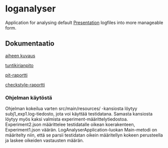 # loganalyser

Application for analysing default [Presentation](http://www.neurobs.com) logfiles into more manageable form.

## Dokumentaatio
[aiheen kuvaus](dokumentaatio/aiheenKuvausJaRakenne.md)

[tuntikirjanpito](dokumentaatio/tuntikirjanpito.md)

[pit-raportti](https://htmlpreview.github.io/?https://github.com/Mahtis/loganalyser/blob/master/dokumentaatio/pit/report/index.html)

[checkstyle-raportti](https://htmlpreview.github.io/?https://github.com/Mahtis/loganalyser/blob/master/dokumentaatio/checkstyle.html)

### Ohjelman käytöstä
Ohjelman kokeilua varten src/main/resources/ -kansiosta löytyy subj1_exp1.log-tiedosto, jota voi käyttää testidatana. Samasta kansiosta löytyy myös kaksi valmista experiment-määrittelytiedostoa. Experiment2.json määrittelee testidatalle oikean koerakenteen, Experiment1.json väärän.
LogAnalyserApplication-luokan Main-metodi on määritelty niin, että se parsii testidatan oikein määritellyn kokeen perusteella ja laskee oikeiden vastausten määrän.
